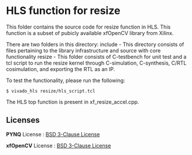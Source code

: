 # HLS function for resize

This folder contains the source code for resize function in HLS. This function is a subset of pubicly available xfOpenCV library from Xilinx.

There are two folders in this directory:
include - This directory consists of files pertaining to the library infrastructure and source with core functionality
resize - This folder consists of C-testbench for unit test and a tcl script to run the resize kernel through C-simulation, C-synthesis, C/RTL cosimulation, and exporting the RTL as an IP. 

To test the functionality, please run the following:

```
$ vivado_hls resize/hls_script.tcl
```


The HLS top function is present in xf_resize_accel.cpp. 



## Licenses

**PYNQ** License : [BSD 3-Clause License](https://github.com/Xilinx/PYNQ/blob/master/LICENSE)

**xfOpenCV** License : [BSD 3-Clause License](https://github.com/Xilinx/xfopencv/blob/master/LICENSE.txt)
